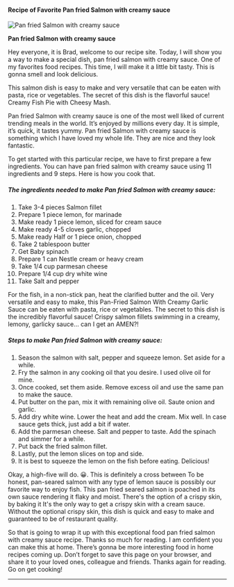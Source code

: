             

#### Recipe of Favorite Pan fried Salmon with creamy sauce

![Pan fried Salmon with creamy sauce](https://img-global.cpcdn.com/recipes/5ecefc0a91f55f5e/751x532cq70/pan-fried-salmon-with-creamy-sauce-recipe-main-photo.jpg)

**Pan fried Salmon with creamy sauce**

Hey everyone, it is Brad, welcome to our recipe site. Today, I will show you a way to make a special dish, pan fried salmon with creamy sauce. One of my favorites food recipes. This time, I will make it a little bit tasty. This is gonna smell and look delicious.

This salmon dish is easy to make and very versatile that can be eaten with pasta, rice or vegetables. The secret of this dish is the flavorful sauce! Creamy Fish Pie with Cheesy Mash.

Pan fried Salmon with creamy sauce is one of the most well liked of current trending meals in the world. It’s enjoyed by millions every day. It is simple, it’s quick, it tastes yummy. Pan fried Salmon with creamy sauce is something which I have loved my whole life. They are nice and they look fantastic.

To get started with this particular recipe, we have to first prepare a few ingredients. You can have pan fried salmon with creamy sauce using 11 ingredients and 9 steps. Here is how you cook that.

##### The ingredients needed to make Pan fried Salmon with creamy sauce:

1.  Take 3-4 pieces Salmon fillet
2.  Prepare 1 piece lemon, for marinade
3.  Make ready 1 piece lemon, sliced for cream sauce
4.  Make ready 4-5 cloves garlic, chopped
5.  Make ready Half or 1 piece onion, chopped
6.  Take 2 tablespoon butter
7.  Get Baby spinach
8.  Prepare 1 can Nestle cream or heavy cream
9.  Take 1/4 cup parmesan cheese
10.  Prepare 1/4 cup dry white wine
11.  Take Salt and pepper

For the fish, in a non-stick pan, heat the clarified butter and the oil. Very versatile and easy to make, this Pan-Fried Salmon With Creamy Garlic Sauce can be eaten with pasta, rice or vegetables. The secret to this dish is the incredibly flavorful sauce! Crispy salmon fillets swimming in a creamy, lemony, garlicky sauce… can I get an AMEN?!

##### Steps to make Pan fried Salmon with creamy sauce:

1.  Season the salmon with salt, pepper and squeeze lemon. Set aside for a while.
2.  Fry the salmon in any cooking oil that you desire. I used olive oil for mine.
3.  Once cooked, set them aside. Remove excess oil and use the same pan to make the sauce.
4.  Put butter on the pan, mix it with remaining olive oil. Saute onion and garlic.
5.  Add dry white wine. Lower the heat and add the cream. Mix well. In case sauce gets thick, just add a bit if water.
6.  Add the parmesan cheese. Salt and pepper to taste. Add the spinach and simmer for a while.
7.  Put back the fried salmon fillet.
8.  Lastly, put the lemon slices on top and side.
9.  It is best to squeeze the lemon on the fish before eating. Delicious!

Okay, a high-five will do. 😀. This is definitely a cross between To be honest, pan-seared salmon with any type of lemon sauce is possibly our favorite way to enjoy fish. This pan fried seared salmon is poached in its own sauce rendering it flaky and moist. There's the option of a crispy skin, by baking it It's the only way to get a crispy skin with a cream sauce. Without the optional crispy skin, this dish is quick and easy to make and guaranteed to be of restaurant quality.

So that is going to wrap it up with this exceptional food pan fried salmon with creamy sauce recipe. Thanks so much for reading. I am confident you can make this at home. There’s gonna be more interesting food in home recipes coming up. Don’t forget to save this page on your browser, and share it to your loved ones, colleague and friends. Thanks again for reading. Go on get cooking!

* * *